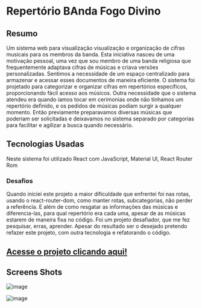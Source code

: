 # Repertório BAnda Fogo Divino

## Resumo

Um sistema web para visualização visualização e organização de cifras musicais para os membros da banda.
Esta iniciativa nasceu de uma motivação pessoal, uma vez que sou membro de uma banda religiosa que frequentemente
adaptava cifras de músicas e criava versões personalizadas.
Sentimos a necessidade de um espaço centralizado para armazenar e acessar esses documentos de maneira eficiente.
O sistema foi projetado para categorizar e organizar cifras em repertórios específicos, proporcionando fácil acesso aos músicos.
Outra necessidade que o sistema atendeu era quando íamos tocar em cerimonias onde não tínhamos um repertório definido,
e os pedidos de músicas podiam surgir a qualquer momento. Então previamente preparavamos diversas músicas que poderiam ser solicitadas
e deixavamos no sistema separado por categorias para facilitar e agilizar a busca quando necessário.

## Tecnologias Usadas
Neste sistema foi utilizado React com JavaScript, Material UI, React Router Rom

### Desafios
Quando iniciei este projeto a maior dificuldade que enfrentei foi nas rotas, usando o react-router-dom, como manter rotas, subcategorias, não perder a referência. E além de como resgatar as informações das músicas e diferencia-las, para qual repertório era cada uma, apesar de as músicas estarem de maneira fixa no código. Foi um projeto desafiador, que me fez pesquisar, erras, aprender. Apesar do resultado ser o desejado pretendo refazer este projeto, com outra tecnologia e refatorando o código.

## [Acesse o projeto clicando aqui!](https://repertoriofogodivino.vercel.app/missa) 

## Screens Shots
![image](https://github.com/rafadealmeida/repertorio/assets/93219825/a51fd044-8788-4ce5-98d7-2db6a591800e)

![image](https://github.com/rafadealmeida/repertorio/assets/93219825/44e8ae6b-be8c-4910-93d8-2ba210d2c7a0)


